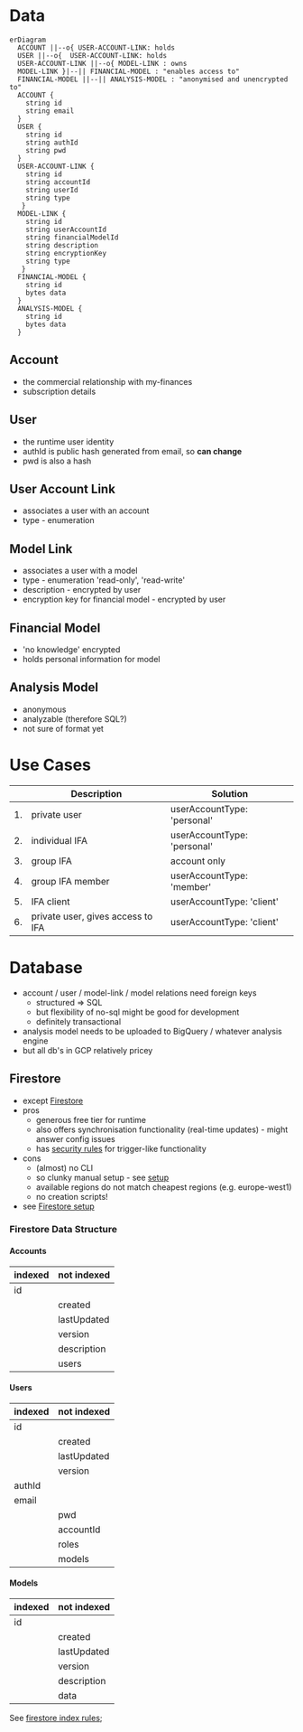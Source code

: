 # Data

```mermaid
erDiagram
  ACCOUNT ||--o{ USER-ACCOUNT-LINK: holds
  USER ||--o{  USER-ACCOUNT-LINK: holds
  USER-ACCOUNT-LINK ||--o{ MODEL-LINK : owns
  MODEL-LINK }|--|| FINANCIAL-MODEL : "enables access to"
  FINANCIAL-MODEL ||--|| ANALYSIS-MODEL : "anonymised and unencrypted to"
  ACCOUNT {
    string id
    string email
  }
  USER {
    string id
    string authId
    string pwd
  }
  USER-ACCOUNT-LINK {
    string id
    string accountId
    string userId
    string type
   }
  MODEL-LINK {
    string id
    string userAccountId
    string financialModelId
    string description
    string encryptionKey
    string type
   }
  FINANCIAL-MODEL {
    string id
    bytes data 
  }
  ANALYSIS-MODEL {
    string id
    bytes data
  }
```

## Account
* the commercial relationship with my-finances
* subscription details

## User
* the runtime user identity
* authId is public hash generated from email, so **can change** 
* pwd is also a hash

## User Account Link
* associates a user with an account
* type - enumeration

## Model Link
* associates a user with a model
* type - enumeration 'read-only', 'read-write'
* description - encrypted by user
* encryption key for financial model - encrypted by user

## Financial Model
* 'no knowledge' encrypted
* holds personal information for model

## Analysis Model
* anonymous
* analyzable (therefore SQL?)
* not sure of format yet

# Use Cases
| | Description | Solution |
| --- | --- | --- |
| 1. | private user | userAccountType: 'personal' |
| 2. | individual IFA | userAccountType: 'personal' |
| 3. | group IFA | account only |
| 4. | group IFA member |  userAccountType: 'member' |
| 5. | IFA client | userAccountType: 'client' |
| 6. | private user, gives access to IFA | userAccountType: 'client' |

# Database
* account / user / model-link / model relations need foreign keys
  * structured => SQL
  * but flexibility of no-sql might be good for development  
  * definitely transactional
* analysis model needs to be uploaded to BigQuery / whatever analysis engine
* but all db's in GCP relatively pricey
  
## Firestore
* except [Firestore](https://cloud.google.com/firestore)
* pros  
  * generous free tier for runtime
  * also offers synchronisation functionality (real-time updates) - might answer config issues
  * has [security rules](https://cloud.google.com/firestore/docs/security/get-started) for trigger-like functionality  
* cons
  * (almost) no CLI
  * so clunky manual setup - see [setup](./firebase-setup.md)
  * available regions do not match cheapest regions (e.g. europe-west1)  
  * no creation scripts!
* see [Firestore setup](./firestore-setup.md)  

### Firestore Data Structure
#### Accounts
| indexed | not indexed |
| --- | ---
|id | |
| | created |
| | lastUpdated |
| | version |
| | description |
| | users |
#### Users
| indexed | not indexed |
| --- | ---
|id | |
| | created |
| | lastUpdated |
| | version |
| authId| |
| email | |
| | pwd|
| | accountId  |
| | roles |
| | models |
#### Models
| indexed | not indexed |
| --- | ---
|id | |
| | created |
| | lastUpdated |
| | version |
| | description |
| | data |

See [firestore index rules](../remote/firestore/firestore.indexes.json);